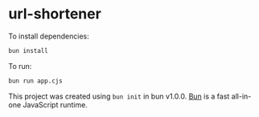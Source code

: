 # url-shortener

To install dependencies:

```bash
bun install
```

To run:

```bash
bun run app.cjs
```

This project was created using `bun init` in bun v1.0.0. [Bun](https://bun.sh) is a fast all-in-one JavaScript runtime.
